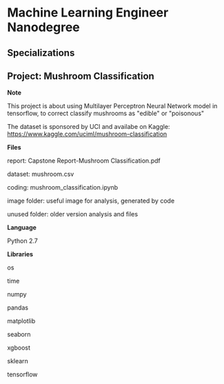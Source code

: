 # Machine Learning Engineer Nanodegree
## Specializations
## Project: Mushroom Classification

**Note**

This project is about using Multilayer Perceptron Neural Network model in tensorflow, 
to correct classify mushrooms as "edible" or "poisonous"

The dataset is sponsored by UCI and availabe on Kaggle: https://www.kaggle.com/uciml/mushroom-classification

**Files**

report: Capstone Report-Mushroom Classification.pdf

dataset: mushroom.csv

coding: mushroom_classification.ipynb

image folder: useful image for analysis, generated by code

unused folder: older version analysis and files


**Language**

Python 2.7

**Libraries**

os

time

numpy

pandas

matplotlib

seaborn

xgboost

sklearn

tensorflow